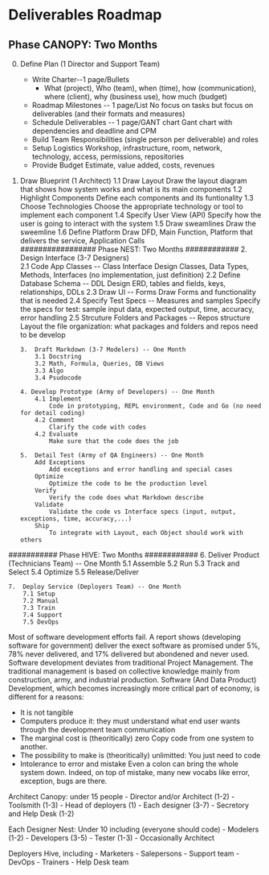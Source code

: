 
Deliverables Roadmap
===================
Phase CANOPY: Two Months
------------------------
0.  Define Plan (1 Director and Support Team)

    * Write Charter--1 page/Bullets
      * What (project), Who (team), when (time), how (communication), where (client), why (business use), how much (budget)
	* Roadmap Milestones -- 1 page/List 
		No focus on tasks but focus on deliverables (and their formats and measures)
	* Schedule Deliverables -- 1 page/GANT chart
		Gant chart with dependencies and deadline and CPM
	* Build Team
		Responsibilities (single person per deliverable) and roles
	* Setup Logistics
		Workshop, infrastructure, room, network, technology, access, permissions, repositories 
	* Provide Budget
		Estimate, value added, costs, revenues

1.  Draw Blueprint (1 Architect)
	1.1 Draw Layout
		Draw the layout diagram that shows how system works and what is its main components
	1.2 Highlight Components
		Define each components and its funtionality
	1.3 Choose Technologies
		Choose the appropriate technology or tool to implement each component
	1.4 Specify User View (API)
		Specify how the user is going to interact with the system
	1.5 Draw sweamlines
		Draw the sweemline
	1.6 Define Platform 
		Draw DFD, Main Function, Platform that delivers the service, Application Calls				    
################# Phase NEST: Two Months ############
	2.  Design Interface (3-7 Designers)	
		2.1 Code App Classes -- Class Interface
			Design Classes, Data Types, Methods, Interfaces (no implementation, just definition)
		2.2 Define Database Schema -- DDL
			Design ERD, tables and fields, keys, relationships, DDLs
		2.3 Draw UI -- Forms
			Draw Forms and functionality that is needed
		2.4 Specify Test Specs -- Measures and samples
			Specify the specs for test: sample input data, expected output, time, accuracy, error handling
		2.5 Strcuture Folders and Packages -- Repos structure
			Layout the file organization: what packages and folders and repos need to be develop

		3.  Draft Markdown (3-7 Modelers) -- One Month  
			3.1 Docstring
			3.2 Math, Formula, Queries, DB Views
			3.3 Algo
			3.4 Psudocode

		4. Develop Prototype (Army of Developers) -- One Month
			4.1 Implement
				Code in prototyping, REPL environment, Code and Go (no need for detail coding)
			4.2 Comment
				Clarify the code with codes
			4.2 Evaluate
				Make sure that the code does the job

		5.  Detail Test (Army of QA Engineers) -- One Month
			Add Exceptions
				Add exceptions and error handling and special cases
			Optimize
				Optimize the code to be the production level
			Verify
				Verify the code does what Markdown describe
			Validate
				Validate the code vs Interface specs (input, output, exceptions, time, accuracy,...)
			Ship
				To integrate with Layout, each Object should work with others
########### Phase HIVE: Two Months ############
	6.  Deliver Product (Technicians Team) -- One Month
		5.1 Assemble
		5.2 Run
		5.3 Track and Select
		5.4 Optimize
		5.5 Release/Deliver

	7.  Deploy Service (Deployers Team) -- One Month
		7.1 Setup
		7.2 Manual
		7.3 Train
		7.4 Support
		7.5 DevOps

Most of software development efforts fail. A report shows (developing software for government) deliver the exect software as promised under 5%, 78% never delivered, and 17% delivered but abondened and never used. Software development deviates from traditional Project Management. The traditional management is based on collective knowledge mainly from construction, army, and industrial production. Software (And Data Product) Development, which becomes increasingly more critical part of economy, is different for a reasons: 
- It is not tangible 
- Computers produce it:
	they must understand what end user wants through the development team communication
- The marginal cost is (theoritically) zero
	Copy code from one system to another.
- The possibility to make is (theoritically) unlimitted:
	You just need to code
- Intolerance to error and mistake
	Even a colon can bring the whole system down. Indeed, on top of mistake, many new vocabs like error, exception, bugs are there.




Architect Canopy: under 15 people
	- Director and/or Architect (1-2)
	- Toolsmith (1-3)
	- Head of deployers (1)
	- Each designer (3-7)
	- Secretory and Help Desk (1-2)

Each Designer Nest: Under 10 including (everyone should code)
	- Modelers (1-2) 
	- Developers (3-5)
	- Tester (1-3)
	- Occasionally Architect

Deployers Hive, including
	- Marketers
	- Salepersons
	- Support team
	- DevOps
	- Trainers
	- Help Desk team


